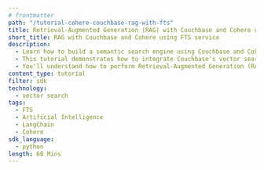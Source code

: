 ```yaml
---
# frontmatter
path: "/tutorial-cohere-couchbase-rag-with-fts"
title: Retrieval-Augmented Generation (RAG) with Couchbase and Cohere using FTS service
short_title: RAG with Couchbase and Cohere using FTS service
description:
  - Learn how to build a semantic search engine using Couchbase and Cohere using FTS service.
  - This tutorial demonstrates how to integrate Couchbase's vector search capabilities with Cohere embeddings and language models.
  - You'll understand how to perform Retrieval-Augmented Generation (RAG) using LangChain and Couchbase.
content_type: tutorial
filter: sdk
technology:
  - vector search
tags:
  - FTS
  - Artificial Intelligence
  - LangChain
  - Cohere
sdk_language:
  - python
length: 60 Mins
---
```

